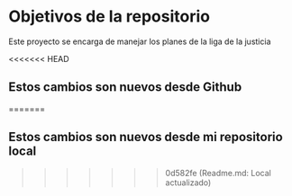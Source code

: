 # Objetivos de la repositorio

Este proyecto se encarga de manejar los planes de la liga de la justicia

<<<<<<< HEAD
## Estos cambios son nuevos desde Github
=======
## Estos cambios son nuevos desde mi repositorio local
>>>>>>> 0d582fe (Readme.md: Local actualizado)
